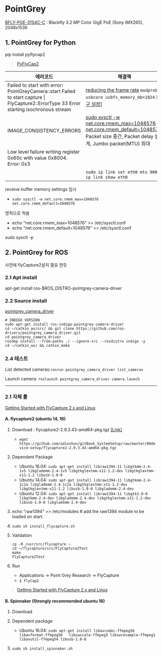 # PointGrey

[BFLY-PGE-31S4C-C](http://www.av-iq.com/avcat/ctl17578/index.cfm?manufacturer=point-grey-research-flir&product=bfly-pge-31s4c-c) : Blackfly 3.2 MP Color GigE PoE (Sony IMX265), 2048x1536 

## 1. PointGrey for Python

pip install pyflycap2

> [PyFlyCap2](https://matham.github.io/pyflycap2/index.html)

| 에러코드 | 해결책 |
| --- | --- |
| Failed to start with error: PointGreyCamera::start Failed to start capture \| FlyCapture2::ErrorType 33 Error starting isochronous stream | [reducing the frame rate](https://stackoverflow.com/questions/12070778/trouble-in-driving-point-grey-grasshoper-cameras) `modprobe usbcore usbfs_memory_mb=1024` [\[영구 설정\]](https://stackoverflow.com/questions/43297480/failed-isochronous-start-error-0x2-when-starting-reading-from-2-cameras-ptgre) |
| IMAGE\_CONSISTENCY\_ERRORS | [sudo sysctl -w net.core.rmem\_max=1048576 net.core.rmem\_default=1048576](http://www.ptgrey.com/KB/10016), Packet size 중간, Packet delay 높게, Jumbo packet\(MTU\) 최대 |
| Low level failure writing register 0x60c with value 0x8004. Error: 0x3 |  |
|  | `sudo ip link set eth0 mtu 9000`& `ip link show eth0` |

receive buffer memory settings
임시 
- `sudo sysctl -w net.core.rmem_max=1048576 net.core.rmem_default=1048576`

영적으로 적용 
- echo "net.core.rmem_max=1048576" >> /etc/sysctl.conf
- echo "net.core.rmem_default=1048576" >> /etc/sysctl.conf

sudo sysctl -p


## 2. PointGrey for ROS

사전에 flyCapture2설치 필요 한듯

### 2.1 Apt install

apt-get install ros-$ROS_DISTRO-pointgrey-camera-driver

### 2.2 Source install

[pointgrey\_camera\_driver](http://wiki.ros.org/pointgrey_camera_driver)

```
# INDIGO VERSION
sudo apt-get install ros-indigo-pointgrey-camera-driver
cd ~/catkin_ws/src/ && git clone https://github.com/ros-drivers/pointgrey_camera_driver.git
cd pointgrey_camera_driver
rosdep install --from-paths ./ --ignore-src --rosdistro indigo -y
cd ~/catkin_ws/ && catkin_make
```


### 2.4 테스트 

List detected cameras:`rosrun pointgrey_camera_driver list_cameras`

Launch camera: `roslaunch pointgrey_camera_driver camera.launch`


---

### 2.1 자체 툴

[Getting Started with FlyCapture 2.x and Linux](https://www.ptgrey.com/KB/10548)

#### A. flycapture2 \(ubuntu 14, 16\)

1. Download : flycapture2-2.9.3.43-amd64-pkg.tgz [\[Link\]](https://www.ptgrey.com/support/downloads)
   - `wget https://github.com/adioshun/gitBook_SystemSetup/raw/master/09device-setup/flycapture2-2.9.3.43-amd64-pkg.tgz`

2. Dependent Package

   * Ubuntu 16.04: `sudo apt-get install libraw1394-11 libgtkmm-2.4-1v5 libglademm-2.4-1v5 libgtkglextmm-x11-1.2-dev libgtkglextmm-x11-1.2 libusb-1.0-0`
   * Ubuntu 14.04: `sudo apt-get install libraw1394-11 libgtkmm-2.4-1c2a libglademm-2.4-1c2a libgtkglextmm-x11-1.2-dev libgtkglextmm-x11-1.2 libusb-1.0-0 libglademm-2.4-dev`
   * Ubuntu 12.04: `sudo apt-get install libraw1394-11 libgtk2.0-0 libgtkmm-2.4-dev libglademm-2.4-dev libgtkglextmm-x11-1.2-dev libusb-1.0-0 libglademm-2.4-dev`

3. echo "raw1394" >> /etc/modules #  add the raw1394 module to be loaded on start.  

4. `sudo sh install_flycapture.sh`

5. Validation

   ```
   cp -R /usr/src/flycapture ~
   cd ~/flycapture/src/FlyCapture2Test
   make
   FlyCapture2Test
   ```

6. Run

   * Applications -&gt; Point Grey Research -&gt; FlyCapture
   * `$ FlyCap2`

> [Getting Started with FlyCapture 2.x and Linux](https://www.ptgrey.com/tan/10548)

#### B. Spinnaker \(Strongly recommended ubuntu 16\)

1. Download

2. Dependent package

   * Ubuntu 16.04: `sudo apt-get install libavcodec-ffmpeg56 libavformat-ffmpeg56   libswscale-ffmpeg3 libswresample-ffmpeg1 libavutil-ffmpeg54 libusb-1.0-0`

3. `sudo sh install_spinnaker.sh`


